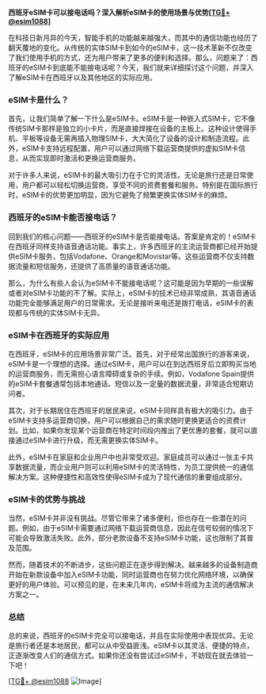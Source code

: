 **西班牙eSIM卡可以接电话吗？深入解析eSIM卡的使用场景与优势[[TG💪+ @esim1088](https://t.me/s/esim1088)]**

在科技日新月异的今天，智能手机的功能越来越强大，而其中的通信功能也经历了翻天覆地的变化。从传统的实体SIM卡到如今的eSIM卡，这一技术革新不仅改变了我们使用手机的方式，还为用户带来了更多的便利和选择。那么，问题来了：西班牙的eSIM卡到底能不能接电话呢？今天，我们就来详细探讨这个问题，并深入了解eSIM卡在西班牙以及其他地区的实际应用。

### eSIM卡是什么？

首先，让我们简单了解一下什么是eSIM卡。eSIM卡是一种嵌入式SIM卡，它不像传统SIM卡那样是独立的小卡片，而是直接焊接在设备的主板上。这种设计使得手机、平板等设备无需再插入物理SIM卡，大大简化了设备的设计和制造流程。此外，eSIM卡支持远程配置，用户可以通过网络下载运营商提供的虚拟SIM卡信息，从而实现即时激活和更换运营商服务。

对于许多人来说，eSIM卡的最大吸引力在于它的灵活性。无论是旅行还是日常使用，用户都可以轻松切换运营商，享受不同的资费套餐和服务。特别是在国际旅行时，eSIM卡的优势更加明显，因为它避免了频繁更换实体SIM卡的麻烦。

### 西班牙的eSIM卡能否接电话？

回到我们的核心问题——西班牙的eSIM卡是否能接电话。答案是肯定的！eSIM卡在西班牙同样支持语音通话功能。事实上，许多西班牙的主流运营商都已经开始提供eSIM卡服务，包括Vodafone、Orange和Movistar等。这些运营商不仅支持数据流量和短信服务，还提供了高质量的语音通话功能。

那么，为什么有些人会认为eSIM卡不能接电话呢？这可能是因为早期的一些误解或者对eSIM卡功能的不了解。实际上，eSIM卡的技术已经非常成熟，其语音通话功能完全能够满足用户的日常需求。无论是接听来电还是拨打电话，eSIM卡的表现都与传统的实体SIM卡无异。

### eSIM卡在西班牙的实际应用

在西班牙，eSIM卡的应用场景非常广泛。首先，对于经常出国旅行的游客来说，eSIM卡是一个理想的选择。通过eSIM卡，用户可以在到达西班牙后立即购买当地的运营商服务，而无需担心语言障碍或复杂的手续。例如，Vodafone Spain提供的eSIM卡套餐通常包括本地通话、短信以及一定量的数据流量，非常适合短期访问者。

其次，对于长期居住在西班牙的居民来说，eSIM卡同样具有极大的吸引力。由于eSIM卡支持多运营商切换，用户可以根据自己的需求随时更换更适合的资费计划。比如，如果你发现某个运营商在特定时间段内推出了更优惠的套餐，就可以直接通过eSIM卡进行升级，而无需更换实体SIM卡。

此外，eSIM卡在家庭和企业用户中也非常受欢迎。家庭成员可以通过一张主卡共享数据流量，而企业用户则可以利用eSIM卡的灵活特性，为员工提供统一的通信解决方案。这种便捷性和高效性使得eSIM卡成为了现代通信的重要组成部分。

### eSIM卡的优势与挑战

当然，eSIM卡并非没有挑战。尽管它带来了诸多便利，但也存在一些潜在的问题。例如，由于eSIM卡需要通过网络下载运营商信息，因此在信号较弱的情况下可能会导致激活失败。此外，部分老款设备不支持eSIM卡功能，这也限制了其普及范围。

然而，随着技术的不断进步，这些问题正在逐步得到解决。越来越多的设备制造商开始在新款设备中加入eSIM卡功能，同时运营商也在努力优化网络环境，以确保更好的用户体验。可以预见的是，在未来几年内，eSIM卡将成为主流的通信解决方案之一。

### 总结

总的来说，西班牙的eSIM卡完全可以接电话，并且在实际使用中表现优异。无论是旅行者还是本地居民，都可以从中受益匪浅。eSIM卡以其灵活、便捷的特点，正逐渐改变人们的通信方式。如果你还没有尝试过eSIM卡，不妨现在就去体验一下吧！

[[TG💪+ @esim1088](https://t.me/s/esim1088) ![Image](https://i.postimg.cc/4NQfJmqS/Snipaste-2025-05-13-00-14-12.png)]